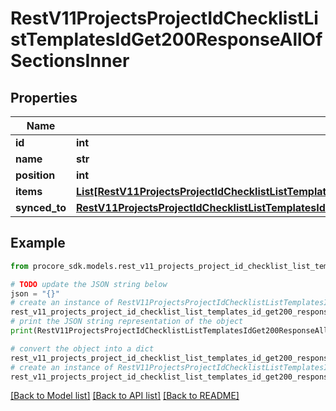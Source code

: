 # RestV11ProjectsProjectIdChecklistListTemplatesIdGet200ResponseAllOfSectionsInner


## Properties

Name | Type | Description | Notes
------------ | ------------- | ------------- | -------------
**id** | **int** | ID | [optional] 
**name** | **str** | Name | [optional] 
**position** | **int** | Position | [optional] 
**items** | [**List[RestV11ProjectsProjectIdChecklistListTemplatesIdGet200ResponseAllOfSectionsInnerAllOfItemsInner]**](RestV11ProjectsProjectIdChecklistListTemplatesIdGet200ResponseAllOfSectionsInnerAllOfItemsInner.md) |  | [optional] 
**synced_to** | [**RestV11ProjectsProjectIdChecklistListTemplatesIdGet200ResponseAllOfSectionsInnerAllOfSyncedTo**](RestV11ProjectsProjectIdChecklistListTemplatesIdGet200ResponseAllOfSectionsInnerAllOfSyncedTo.md) |  | [optional] 

## Example

```python
from procore_sdk.models.rest_v11_projects_project_id_checklist_list_templates_id_get200_response_all_of_sections_inner import RestV11ProjectsProjectIdChecklistListTemplatesIdGet200ResponseAllOfSectionsInner

# TODO update the JSON string below
json = "{}"
# create an instance of RestV11ProjectsProjectIdChecklistListTemplatesIdGet200ResponseAllOfSectionsInner from a JSON string
rest_v11_projects_project_id_checklist_list_templates_id_get200_response_all_of_sections_inner_instance = RestV11ProjectsProjectIdChecklistListTemplatesIdGet200ResponseAllOfSectionsInner.from_json(json)
# print the JSON string representation of the object
print(RestV11ProjectsProjectIdChecklistListTemplatesIdGet200ResponseAllOfSectionsInner.to_json())

# convert the object into a dict
rest_v11_projects_project_id_checklist_list_templates_id_get200_response_all_of_sections_inner_dict = rest_v11_projects_project_id_checklist_list_templates_id_get200_response_all_of_sections_inner_instance.to_dict()
# create an instance of RestV11ProjectsProjectIdChecklistListTemplatesIdGet200ResponseAllOfSectionsInner from a dict
rest_v11_projects_project_id_checklist_list_templates_id_get200_response_all_of_sections_inner_from_dict = RestV11ProjectsProjectIdChecklistListTemplatesIdGet200ResponseAllOfSectionsInner.from_dict(rest_v11_projects_project_id_checklist_list_templates_id_get200_response_all_of_sections_inner_dict)
```
[[Back to Model list]](../README.md#documentation-for-models) [[Back to API list]](../README.md#documentation-for-api-endpoints) [[Back to README]](../README.md)


